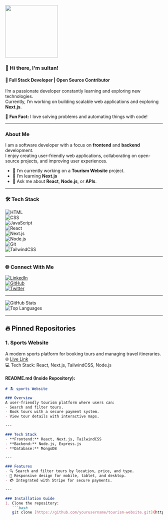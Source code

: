 <div align="left">
  <img height="168" src="https://i.ibb.co.com/vXJTrbp/banner.jpg"  />
</div>

<!-- Introduction -->
### 👋 Hi there, I'm sultan!  
#### 🚀 Full Stack Developer | Open Source Contributor  

I’m a passionate developer constantly learning and exploring new technologies.  
Currently, I’m working on building scalable web applications and exploring **Next.js**.  

🌟 **Fun Fact:** I love solving problems and automating things with code!  

---

<!-- About Me -->
### About Me  
I am a software developer with a focus on **frontend** and **backend** development.  
I enjoy creating user-friendly web applications, collaborating on open-source projects, and improving user experiences.  

- 🔭 I’m currently working on a **Tourism Website** project.  
- 🌱 I’m learning **Next.js**   
- 💬 Ask me about **React**, **Node.js**, or **APIs**.  

---

<!-- Skills Section -->
### 🛠️ Tech Stack  

![HTML](https://img.shields.io/badge/HTML-E34F26?style=for-the-badge&logo=html5&logoColor=white)  
![CSS](https://img.shields.io/badge/CSS-1572B6?style=for-the-badge&logo=css3&logoColor=white)  
![JavaScript](https://img.shields.io/badge/JavaScript-F7DF1E?style=for-the-badge&logo=javascript&logoColor=black)  
![React](https://img.shields.io/badge/React-61DAFB?style=for-the-badge&logo=react&logoColor=black)  
![Next.js](https://img.shields.io/badge/Next.js-000000?style=for-the-badge&logo=nextdotjs&logoColor=white)  
![Node.js](https://img.shields.io/badge/Node.js-339933?style=for-the-badge&logo=nodedotjs&logoColor=white)  
![Git](https://img.shields.io/badge/Git-F05032?style=for-the-badge&logo=git&logoColor=white)  
![TailwindCSS](https://img.shields.io/badge/TailwindCSS-06B6D4?style=for-the-badge&logo=tailwindcss&logoColor=white)

---

<!-- Social Links -->
### 🌐 Connect With Me  

[![LinkedIn](https://img.shields.io/badge/LinkedIn-%230077B5.svg?style=for-the-badge&logo=linkedin&logoColor=white)](https://linkedin.com/in/yourname)  
[![GitHub](https://img.shields.io/badge/GitHub-%2312100E.svg?style=for-the-badge&logo=github&logoColor=white)](https://github.com/yourusername)  
[![Twitter](https://img.shields.io/badge/Twitter-%231DA1F2.svg?style=for-the-badge&logo=twitter&logoColor=white)](https://twitter.com/yourusername)  

---

<!-- GitHub Stats -->
![GitHub Stats](https://github-readme-stats.vercel.app/api?username=yourusername&show_icons=true&theme=radical)  
![Top Languages](https://github-readme-stats.vercel.app/api/top-langs/?username=yourusername&layout=compact&theme=radical)  

---

## 🔥 Pinned Repositories  

### **1. Sports Website**  
A modern sports platform for booking tours and managing travel itineraries.  
🌐 [Live Link](https://lotus-a10.web.app)  
💻 Tech Stack: React, Next.js, TailwindCSS, Node.js  

#### README.md (Inside Repository):  
```markdown
# 🏝️ sports Website  

### Overview  
A user-friendly tourism platform where users can:  
- Search and filter tours.  
- Book tours with a secure payment system.  
- View tour details with interactive maps.  

---

### Tech Stack  
- **Frontend:** React, Next.js, TailwindCSS  
- **Backend:** Node.js, Express.js  
- **Database:** MongoDB  

---

### Features  
- 🔍 Search and filter tours by location, price, and type.  
- 📱 Responsive design for mobile, tablet, and desktop.  
- 💳 Integrated with Stripe for secure payments.  

---

### Installation Guide  
1. Clone the repository:  
   ```bash
   git clone [https://github.com/yourusername/tourism-website.git](https://github.com/programming-hero-web-course1/b10-a9-authentication-sultangithub04)
